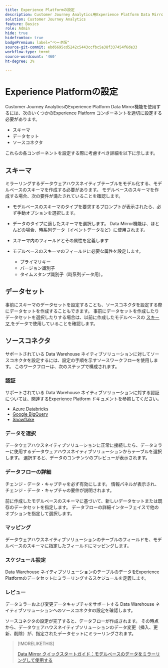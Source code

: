 ```yaml
---
title: Experience Platformの設定
description: Customer Journey Analytics用Experience Platform Data Mirrorのスキーマおよびデータセットを設定する方法について
solution: Customer Journey Analytics
feature: Basics
role: Admin
hide: true
hidefromtoc: true
badgePremium: label="ベータ版"
source-git-commit: ebd6695cd5242c5443ccfbc5a38f337454f6de33
workflow-type: tm+mt
source-wordcount: '460'
ht-degree: 3%

---
```


# Experience Platformの設定

Customer Journey AnalyticsのExperience Platform Data Mirror機能を使用するには、次のいくつかのExperience Platform コンポーネントを適切に設定する必要があります。

* スキーマ
* データセット
* ソースコネクタ

これらの各コンポーネントを設定する際に考慮すべき詳細を以下に示します。

## スキーマ

ミラーリングするデータウェアハウスネイティブテーブルをモデル化する、モデルベースのスキーマを作成する必要があります。 モデルベースのスキーマを作成する場合、次の要件が満たされていることを確認します。

* モデルベースのスキーマのタイプを要求するプロンプトが表示されたら、必ず手動オプションを選択します。
* データのタイプに適したスキーマを選択します。 Data Mirror機能は、ほとんどの場合、時系列データ（イベントデータなど）に使用されます。

* スキーマ内のフィールドとその属性を定義します
* モデルベースのスキーマのフィールドに必要な属性を設定します。

   * プライマリキー
   * バージョン識別子
   * タイムスタンプ識別子（時系列データ用）。

## データセット

事前にスキーマのデータセットを設定することも、ソースコネクタを設定する際にデータセットを作成することもできます。
事前にデータセットを作成したりデータセットを選択したりする場合は、以前に作成したモデルベースの [ スキーマ ](#schema) をデータで使用していることを確認します。


## ソースコネクタ

サポートされている Data Warehouse ネイティブソリューションに対してソースコネクタを設定するには、設定の手順を示すソースワークフローを使用します。 このワークフローは、次のステップで構成されます。

### 認証

サポートされている Data Warehouse ネイティブソリューションに対する認証については、関連するExperience Platform ドキュメントを参照してください。

* [Azure Databricks](https://experienceleague.adobe.com/ja/docs/experience-platform/sources/connectors/databases/databricks)
* [Google BigQuery](https://experienceleague.adobe.com/ja/docs/experience-platform/sources/connectors/databases/bigquery)
* [Snowflake](https://experienceleague.adobe.com/ja/docs/experience-platform/sources/connectors/databases/snowflake)


### データを選択

データウェアハウスネイティブソリューションに正常に接続したら、データミラーに使用するデータウェアハウスネイティブソリューションからテーブルを選択します。 選択すると、データのコンテンツのプレビューが表示されます。


### データフローの詳細

チェンジ・データ・キャプチャを必ず有効にします。 情報パネルが表示され、チェンジ・データ・キャプチャの要件が説明されます。

前に作成したモデルベースのスキーマに基づいて、新しいデータセットまたは既存のデータセットを指定します。 データフローの詳細インターフェイスで他のオプションを指定して選択します。


### マッピング

データウェアハウスネイティブソリューションのテーブルのフィールドを、モデルベースのスキーマに指定したフィールドにマッピングします。


### スケジュール設定

Data Warehouse ネイティブソリューションのテーブルのデータをExperience Platformのデータセットにミラーリングするスケジュールを定義します。


### レビュー

データミラーおよび変更データキャプチャをサポートする Data Warehouse ネイティブソリューションへのソースコネクタの設定を確認します。


ソースコネクタの設定が完了すると、データフローが作成されます。 その時点から、データウェアハウスネイティブソリューションのデータ変更（挿入、更新、削除）が、指定されたデータセットにミラーリングされます。


>[!MORELIKETHIS]
>
>[Data Mirror クイックスタートガイド：モデルベースのデータをミラーリングして使用する ](data-mirror.md)
>
